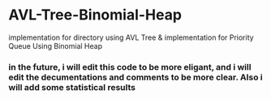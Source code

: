 # AVL-Tree-Binomial-Heap
implementation for directory using AVL Tree &amp; implementation for Priority Queue Using Binomial Heap

<h3>in the future, i will edit this code to be more eligant, and i will edit the decumentations and comments to be more clear. Also i will add some statistical results</h3>
